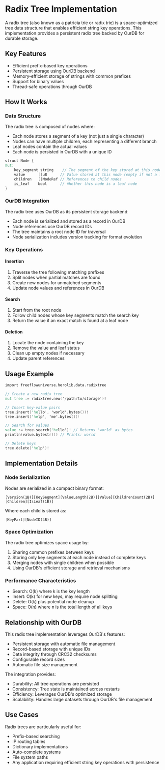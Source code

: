 # Radix Tree Implementation

A radix tree (also known as a patricia trie or radix trie) is a space-optimized tree data structure that enables efficient string key operations. This implementation provides a persistent radix tree backed by OurDB for durable storage.

## Key Features

- Efficient prefix-based key operations
- Persistent storage using OurDB backend
- Memory-efficient storage of strings with common prefixes
- Support for binary values
- Thread-safe operations through OurDB

## How It Works

### Data Structure

The radix tree is composed of nodes where:
- Each node stores a segment of a key (not just a single character)
- Nodes can have multiple children, each representing a different branch
- Leaf nodes contain the actual values
- Each node is persisted in OurDB with a unique ID

```v
struct Node {
mut:
    key_segment string    // The segment of the key stored at this node
    value      []u8      // Value stored at this node (empty if not a leaf)
    children   []NodeRef // References to child nodes
    is_leaf    bool      // Whether this node is a leaf node
}
```

### OurDB Integration

The radix tree uses OurDB as its persistent storage backend:
- Each node is serialized and stored as a record in OurDB
- Node references use OurDB record IDs
- The tree maintains a root node ID for traversal
- Node serialization includes version tracking for format evolution

### Key Operations

#### Insertion
1. Traverse the tree following matching prefixes
2. Split nodes when partial matches are found
3. Create new nodes for unmatched segments
4. Update node values and references in OurDB

#### Search
1. Start from the root node
2. Follow child nodes whose key segments match the search key
3. Return the value if an exact match is found at a leaf node

#### Deletion
1. Locate the node containing the key
2. Remove the value and leaf status
3. Clean up empty nodes if necessary
4. Update parent references

## Usage Example

```v
import freeflowuniverse.herolib.data.radixtree

// Create a new radix tree
mut tree := radixtree.new('/path/to/storage')!

// Insert key-value pairs
tree.insert('hello', 'world'.bytes())!
tree.insert('help', 'me'.bytes())!

// Search for values
value := tree.search('hello')! // Returns 'world' as bytes
println(value.bytestr()) // Prints: world

// Delete keys
tree.delete('help')!
```

## Implementation Details

### Node Serialization

Nodes are serialized in a compact binary format:
```
[Version(1B)][KeySegment][ValueLength(2B)][Value][ChildrenCount(2B)][Children][IsLeaf(1B)]
```

Where each child is stored as:
```
[KeyPart][NodeID(4B)]
```

### Space Optimization

The radix tree optimizes space usage by:
1. Sharing common prefixes between keys
2. Storing only key segments at each node instead of complete keys
3. Merging nodes with single children when possible
4. Using OurDB's efficient storage and retrieval mechanisms

### Performance Characteristics

- Search: O(k) where k is the key length
- Insert: O(k) for new keys, may require node splitting
- Delete: O(k) plus potential node cleanup
- Space: O(n) where n is the total length of all keys

## Relationship with OurDB

This radix tree implementation leverages OurDB's features:
- Persistent storage with automatic file management
- Record-based storage with unique IDs
- Data integrity through CRC32 checksums
- Configurable record sizes
- Automatic file size management

The integration provides:
- Durability: All tree operations are persisted
- Consistency: Tree state is maintained across restarts
- Efficiency: Leverages OurDB's optimized storage
- Scalability: Handles large datasets through OurDB's file management

## Use Cases

Radix trees are particularly useful for:
- Prefix-based searching
- IP routing tables
- Dictionary implementations
- Auto-complete systems
- File system paths
- Any application requiring efficient string key operations with persistence
